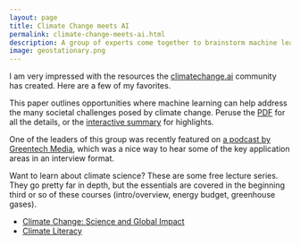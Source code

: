 ```yaml
---
layout: page
title: Climate Change meets AI
permalink: climate-change-meets-ai.html
description: A group of experts come together to brainstorm machine learning based solutions to climate change. The website, the paper, and accompanying podcast. 
image: geostationary.png
---
```

I am very impressed with the resources the [climatechange.ai](https://www.climatechange.ai/) community has created. Here are a few of my favorites.   
  
This paper outlines opportunities where machine learning can help address the many societal challenges posed by climate change. Peruse the [PDF](https://arxiv.org/pdf/1906.05433.pdf) for all the details, or the [interactive summary](https://www.climatechange.ai/summaries) for highlights.  
  
One of the leaders of this group was recently featured on [a podcast by Greentech Media](https://www.greentechmedia.com/articles/read/beyond-forecasting-artificial-intelligence-is-a-powerful-decarbonization-tool), which was a nice way to hear some of the key application areas in an interview format.  
  
Want to learn about climate science? These are some free lecture series. They go pretty far in depth, but the essentials are covered in the beginning third or so of these courses (intro/overview, energy budget, greenhouse gases). 
* [Climate Change: Science and Global Impact](https://www.edx.org/course/climate-change-the-science-and-global-impact)
* [Climate Literacy](https://www.youtube.com/user/climateliteracy/featured)
